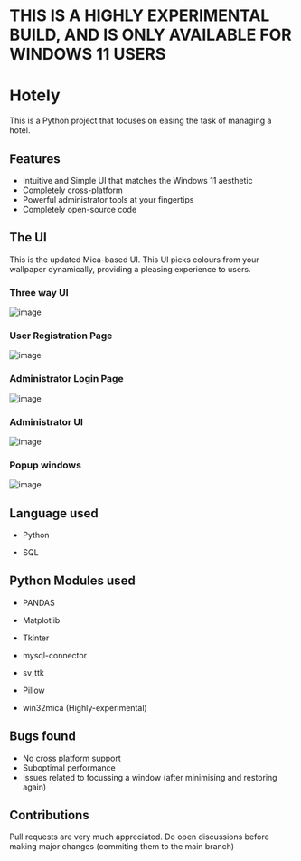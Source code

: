 # THIS IS A HIGHLY EXPERIMENTAL BUILD, AND IS ONLY AVAILABLE FOR WINDOWS 11 USERS

# Hotely

This is a Python project that focuses on easing the task of managing a hotel.

## Features

- Intuitive and Simple UI that matches the Windows 11 aesthetic
- Completely cross-platform
- Powerful administrator tools at your fingertips
- Completely open-source code 

## The UI

This is the updated Mica-based UI. This UI picks colours from your wallpaper dynamically, providing a pleasing experience to users.

### Three way UI

![image](https://user-images.githubusercontent.com/94615466/203065165-34c88971-a83e-4ce5-8b49-38563f42c2ad.png)

### User Registration Page

![image](https://user-images.githubusercontent.com/94615466/203066511-d8b2fa4b-b41d-4225-93eb-d02a568b058d.png)

### Administrator Login Page

![image](https://user-images.githubusercontent.com/94615466/203067840-78648f1b-6e9a-4dfb-9361-7788af2302a8.png)

### Administrator UI

![image](https://user-images.githubusercontent.com/94615466/203068953-58fc21b1-0f56-4cbb-b8c9-a05525826097.png)

### Popup windows 

![image](https://user-images.githubusercontent.com/94615466/203069822-851b326d-06f0-491c-8350-ee680d17ed4a.png)


## Language used 

- Python

- SQL 

## Python Modules used

- PANDAS 

- Matplotlib

- Tkinter 

- mysql-connector

- sv_ttk 

- Pillow

- win32mica (Highly-experimental)

## Bugs found
- No cross platform support
- Suboptimal performance
- Issues related to focussing a window (after minimising and restoring again)

## Contributions

Pull requests are very much appreciated. Do open discussions before making major changes (commiting them to the main branch)


